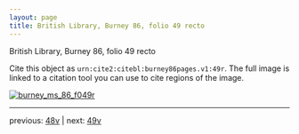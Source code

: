 ```yaml
---
layout: page
title: British Library, Burney 86, folio 49 recto
---
```


British Library, Burney 86, folio 49 recto

Cite this object as `urn:cite2:citebl:burney86pages.v1:49r`.  The full image is linked to a citation tool you can use to cite regions of the image.

[![burney_ms_86_f049r](http://www.homermultitext.org/iipsrv?IIIF=/project/homer/pyramidal/deepzoom/citebl/burney86imgs/v1/burney_ms_86_f049r.tif/full/800,/0/default.jpg)](http://www.homermultitext.org/ict2/?urn=urn:cite2:citebl:burney86imgs.v1:burney_ms_86_f049r) 

---

previous:  [48v](../48v/) | next: [49v](../49v/)